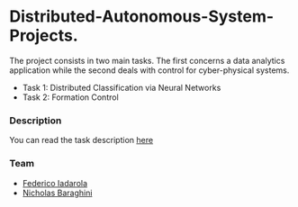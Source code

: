 # Distributed-Autonomous-System-Projects.
The project consists in two main tasks. The first concerns a data analytics application while the second deals with control for cyber-physical systems.  
- Task 1: Distributed Classification via Neural Networks  
- Task 2: Formation Control 

### Description
You can read the task description [here](https://github.com/NicholasBaraghini/Distributed-Autonomous-System-Projects/files/9022898/Project_1.pdf)

### Team

- [Federico Iadarola]() 
- [Nicholas Baraghini](https://github.com/NicholasBaraghini) 
